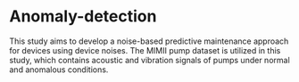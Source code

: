# Anomaly-detection
This study aims to develop a noise-based predictive maintenance approach for devices using device noises. The MIMII pump dataset is utilized in this study, which contains acoustic and vibration signals of pumps under normal and anomalous conditions.
